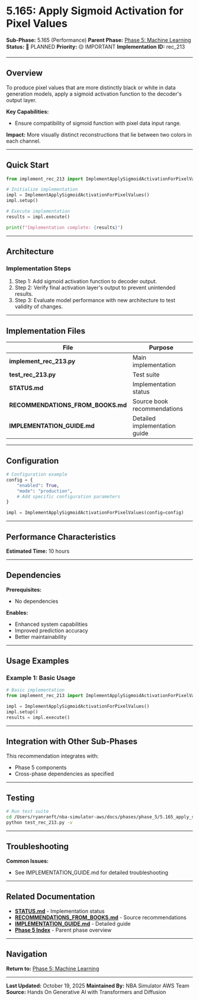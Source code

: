 # 5.165: Apply Sigmoid Activation for Pixel Values

**Sub-Phase:** 5.165 (Performance)
**Parent Phase:** [Phase 5: Machine Learning](../PHASE_5_INDEX.md)
**Status:** 🔵 PLANNED
**Priority:** 🟡 IMPORTANT
**Implementation ID:** rec_213

---

## Overview

To produce pixel values that are more distinctly black or white in data generation models, apply a sigmoid activation function to the decoder's output layer.

**Key Capabilities:**
- Ensure compatibility of sigmoid function with pixel data input range.

**Impact:**
More visually distinct reconstructions that lie between two colors in each channel.

---

## Quick Start

```python
from implement_rec_213 import ImplementApplySigmoidActivationForPixelValues

# Initialize implementation
impl = ImplementApplySigmoidActivationForPixelValues()
impl.setup()

# Execute implementation
results = impl.execute()

print(f"Implementation complete: {results}")
```

---

## Architecture

### Implementation Steps

1. Step 1: Add sigmoid activation function to decoder output.
2. Step 2: Verify final activation layer's output to prevent unintended results.
3. Step 3: Evaluate model performance with new architecture to test validity of changes.

---

## Implementation Files

| File | Purpose |
|------|---------|
| **implement_rec_213.py** | Main implementation |
| **test_rec_213.py** | Test suite |
| **STATUS.md** | Implementation status |
| **RECOMMENDATIONS_FROM_BOOKS.md** | Source book recommendations |
| **IMPLEMENTATION_GUIDE.md** | Detailed implementation guide |

---

## Configuration

```python
# Configuration example
config = {
    "enabled": True,
    "mode": "production",
    # Add specific configuration parameters
}

impl = ImplementApplySigmoidActivationForPixelValues(config=config)
```

---

## Performance Characteristics

**Estimated Time:** 10 hours

---

## Dependencies

**Prerequisites:**
- No dependencies

**Enables:**
- Enhanced system capabilities
- Improved prediction accuracy
- Better maintainability

---

## Usage Examples

### Example 1: Basic Usage

```python
# Basic implementation
from implement_rec_213 import ImplementApplySigmoidActivationForPixelValues

impl = ImplementApplySigmoidActivationForPixelValues()
impl.setup()
results = impl.execute()
```

---

## Integration with Other Sub-Phases

This recommendation integrates with:
- Phase 5 components
- Cross-phase dependencies as specified

---

## Testing

```bash
# Run test suite
cd /Users/ryanranft/nba-simulator-aws/docs/phases/phase_5/5.165_apply_sigmoid_activation_for_pixel_values
python test_rec_213.py -v
```

---

## Troubleshooting

**Common Issues:**
- See IMPLEMENTATION_GUIDE.md for detailed troubleshooting

---

## Related Documentation

- **[STATUS.md](STATUS.md)** - Implementation status
- **[RECOMMENDATIONS_FROM_BOOKS.md](RECOMMENDATIONS_FROM_BOOKS.md)** - Source recommendations
- **[IMPLEMENTATION_GUIDE.md](IMPLEMENTATION_GUIDE.md)** - Detailed guide
- **[Phase 5 Index](../PHASE_5_INDEX.md)** - Parent phase overview

---

## Navigation

**Return to:** [Phase 5: Machine Learning](../PHASE_5_INDEX.md)

---

**Last Updated:** October 19, 2025
**Maintained By:** NBA Simulator AWS Team
**Source:** Hands On Generative AI with Transformers and Diffusion
